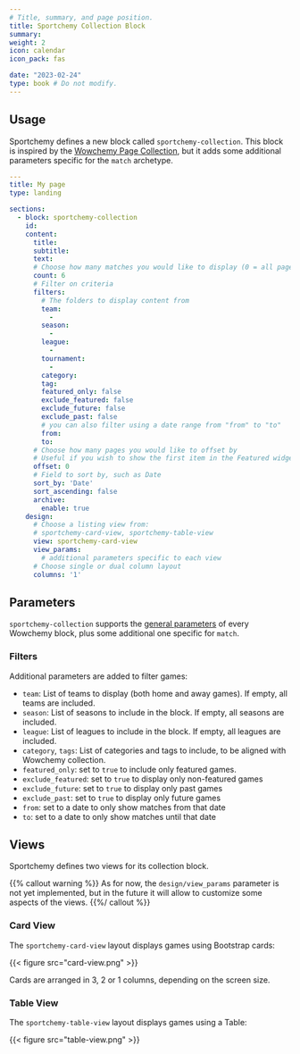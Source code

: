 ```yaml
---
# Title, summary, and page position.
title: Sportchemy Collection Block
summary:
weight: 2
icon: calendar
icon_pack: fas

date: "2023-02-24"
type: book # Do not modify.
---
```


## Usage

Sportchemy defines a new block called `sportchemy-collection`. This block is inspired by the [Wowchemy Page Collection](https://wowchemy.com/blocks/collection/), but it adds some additional parameters specific for the `match` archetype.

```yaml
---
title: My page
type: landing

sections:
  - block: sportchemy-collection
    id:
    content:
      title:
      subtitle:
      text:
      # Choose how many matches you would like to display (0 = all pages)
      count: 6
      # Filter on criteria
      filters:
        # The folders to display content from
        team:
          -
        season:
          -
        league:
          -
        tournament:
          -
        category:
        tag:
        featured_only: false
        exclude_featured: false
        exclude_future: false
        exclude_past: false
        # you can also filter using a date range from "from" to "to"
        from:
        to:
      # Choose how many pages you would like to offset by
      # Useful if you wish to show the first item in the Featured widget
      offset: 0
      # Field to sort by, such as Date
      sort_by: 'Date'
      sort_ascending: false
      archive:
        enable: true
    design:
      # Choose a listing view from:
      # sportchemy-card-view, sportchemy-table-view
      view: sportchemy-card-view
      view_params:
        # additional parameters specific to each view
      # Choose single or dual column layout
      columns: '1'
```

## Parameters

`sportchemy-collection` supports the [general parameters](https://wowchemy.com/docs/getting-started/page-builder/#personalizing-blocks) of every Wowchemy block, plus some additional one specific for `match`.

### Filters

Additional parameters are added to filter games:
- `team`: List of teams to display (both home and away games). If empty, all teams are included.
- `season`: List of seasons to include in the block. If empty, all seasons are included.
- `league`: List of leagues to include in the block. If empty, all leagues are included.
- `category`, `tags`: List of categories and tags to include, to be aligned with Wowchemy collection.
- `featured_only`: set to `true` to include only featured games.
- `exclude_featured`: set to `true` to display only non-featured games
- `exclude_future`: set to `true` to display only past games
- `exclude_past`: set to `true` to display only future games
- `from`: set to a date to only show matches from that date
- `to`: set to a date to only show matches until that date

## Views

Sportchemy defines two views for its collection block.

{{% callout warning %}}
As for now, the `design/view_params` parameter is not yet implemented, but in the future it will allow to customize some aspects of the views.
{{%/ callout %}}

### Card View

The `sportchemy-card-view` layout displays games using Bootstrap cards:

{{< figure src="card-view.png" >}}

Cards are arranged in 3, 2 or 1 columns, depending on the screen size.

### Table View

The `sportchemy-table-view` layout displays games using a Table:

{{< figure src="table-view.png" >}}
